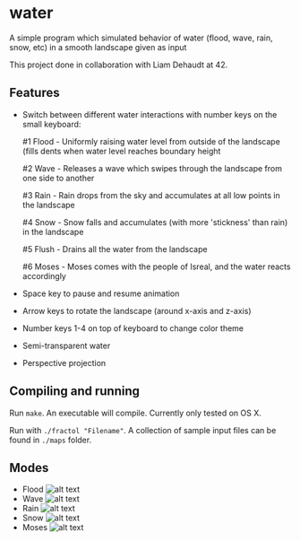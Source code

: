 # water
A simple program which simulated behavior of water (flood, wave, rain, snow, etc) in a smooth landscape given as input

This project done in collaboration with Liam Dehaudt at 42.

## Features
* Switch between different water interactions with number keys on the small keyboard:

  #1 Flood - Uniformly raising water level from outside of the landscape (fills dents when water level reaches boundary height
  
  #2 Wave - Releases a wave which swipes through the landscape from one side to another
  
  #3 Rain - Rain drops from the sky and accumulates at all low points in the landscape
  
  #4 Snow - Snow falls and accumulates (with more 'stickness' than rain) in the landscape
  
  #5 Flush - Drains all the water from the landscape
  
  #6 Moses - Moses comes with the people of Isreal, and the water reacts accordingly
* Space key to pause and resume animation
* Arrow keys to rotate the landscape (around x-axis and z-axis)
* Number keys 1-4 on top of keyboard to change color theme
* Semi-transparent water
* Perspective projection

## Compiling and running
Run `make`. An executable will compile. Currently only tested on OS X.

Run with `./fractol "Filename"`. A collection of sample input files can be found in `./maps` folder.

## Modes
* Flood
![alt text](https://github.com/conanwu777/water/blob/master/1.png)
* Wave
![alt text](https://github.com/conanwu777/water/blob/master/2.png)
* Rain
![alt text](https://github.com/conanwu777/water/blob/master/3.png)
* Snow
![alt text](https://github.com/conanwu777/water/blob/master/4.png)
* Moses
![alt text](https://github.com/conanwu777/water/blob/master/5.png)
